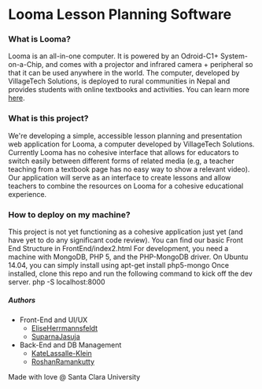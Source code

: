 # Looma Lesson Planning Software
### What is Looma?
Looma is an all-in-one computer. It is powered by an Odroid-C1+ System-on-a-Chip, and comes with a projector and infrared camera + peripheral so that it can be used anywhere in the world.
The computer, developed by VillageTech Solutions, is deployed to rural communities in Nepal and provides students with online textbooks and activities. You can learn more [here](http://villagetechsolutions.org/Education.html).

### What is this project?
We're developing a simple, accessible lesson planning and presentation web application for Looma, a computer developed by VillageTech Solutions. Currently Looma has no cohesive interface that allows for educators to switch easily between different forms of related media (e.g, a teacher teaching from a textbook page has no easy way to show a relevant video). Our application will serve as an interface to create lessons and allow teachers to combine the resources on Looma for a cohesive educational experience.

### How to deploy on my machine?
This project is not yet functioning as a cohesive application just yet (and have yet to do any significant code review). You can find our basic Front End Structure in FrontEnd/index2.html
For development, you need a machine with MongoDB, PHP 5, and the PHP-MongoDB driver. On Ubuntu 14.04, you can simply install using
	apt-get install php5-mongo
Once installed, clone this repo and run the following command to kick off the dev server.
	php -S localhost:8000

##### Authors
* Front-End and UI/UX
	* [EliseHerrmannsfeldt](https://github.com/eherrman)
	* [SuparnaJasuja](https://github.com/sjasuja111)
* Back-End and DB Management
	* [KateLassalle-Klein](https://github.com/katelk28)
	* [RoshanRamankutty](https://github.com/tzeak)


Made with love @ Santa Clara University
